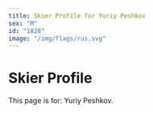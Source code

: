 ```yaml
---
title: Skier Profile for Yuriy Peshkov
sex: "M"
id: "1828"
image: "/img/flags/rus.svg" 
---
```


# Skier Profile

This page is for: Yuriy Peshkov.
    